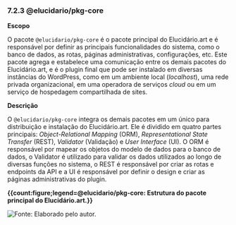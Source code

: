 ### 7.2.3 @elucidario/pkg-core

**Escopo**

O pacote `@elucidario/pkg-core` é o pacote principal do Elucidário.art e é responsável por definir as principais funcionalidades do sistema, como o banco de dados, as rotas, páginas administrativas, configurações, etc. Este pacote agrega e estabelece uma comunicação entre os demais pacotes do Elucidário.art, e é o plugin final que pode ser instalado em diversas instâncias do WordPress, como em um ambiente local (_localhost_), uma rede privada organizacional, em uma operadora de serviços _cloud_ ou em um serviço de hospedagem compartilhada de sites.

**Descrição**

O `@elucidario/pkg-core` integra os demais pacotes em um único para distribuição e instalação do Elucidário.art. Ele é dividido em quatro partes principais: _Object-Relational Mapping_ (ORM), _Representational State Transfer_ (REST), _Validator_ (Validação) e _User Interface_ (UI). O ORM é responsável por mapear os objetos do modelo de dados para o banco de dados, o Validator é utilizado para validar os dados utilizados ao longo de diversas funções no sistema, o REST é responsável por criar as rotas e endpoints da API e a UI é responsável por definir o design e criar as páginas administrativas do plugin.

**{{count:figure;legend=@elucidario/pkg-core: Estrutura do pacote principal do Elucidário.art.}}**

![**Fonte**: Elaborado pelo autor.]({{static;internal/body/elucidario/core}}/elucidario-pkg.png)
